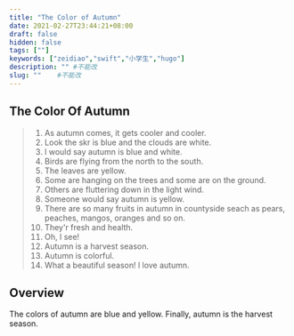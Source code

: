 ```yaml
---
title: "The Color of Autumn"
date: 2021-02-27T23:44:21+08:00
draft: false
hidden: false
tags: [""]
keywords: ["zeidiao","swift","小学生","hugo"]
description: "" #不能改
slug: ""    #不能改
---
```

## The Color Of Autumn 

> 1. As autumn comes, it gets cooler and cooler.
> 2. Look the skr is blue and the clouds are white.
> 3. l would say autumn is blue and white.
> 4. Birds are flying from the north to the south.
> 5. The leaves are yellow.
> 6. Some are hanging on the trees and some are on the ground.
> 7. Others are fluttering down in the light wind.
> 8. Someone would say autumn is yellow.
> 9. There are so many fruits in autumn in countyside seach as pears, peaches, mangos, oranges and so on.
> 10. They'r fresh and health.
> 11. Oh, l see!
> 12. Autumn is a harvest season.
> 13. Autumn is colorful.
> 14. What a beautiful season! l love autumn.

## Overview 

The colors of autumn are blue and yellow. Finally, autumn is the harvest season.
